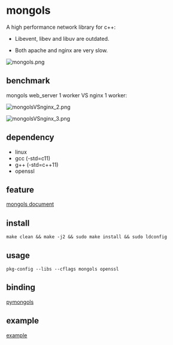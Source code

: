 # mongols

A high performance network library for c++:

  - Libevent, libev and libuv are outdated.

  - Both apache and nginx are very slow.


![mongols.png](https://raw.githubusercontent.com/webcpp/mongols/master/example/html/image/mongols.png)

## benchmark

mongols web_server 1 worker VS nginx 1 worker:

![mongolsVSnginx_2.png](https://raw.githubusercontent.com/webcpp/mongols/master/benchmark/mongolsVSnginx_2.png)

![mongolsVSnginx_3.png](https://raw.githubusercontent.com/webcpp/mongols/master/benchmark/mongolsVSnginx_3.png)

## dependency

- linux
- gcc (-std=c11)
- g++ (-std=c++11)
- openssl


## feature

[mongols document](https://mongols.hi-nginx.com)


## install 

`make clean && make -j2 && sudo make install && sudo ldconfig`

## usage

`pkg-config --libs --cflags mongols openssl`


## binding

[pymongols](https://github.com/webcpp/pymongols)


## example

[example](https://github.com/webcpp/mongols/tree/master/example)



